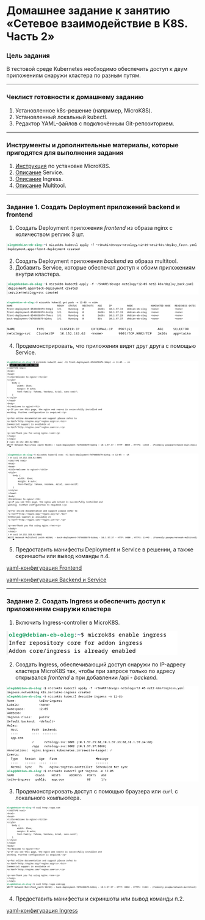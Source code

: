 # Домашнее задание к занятию «Сетевое взаимодействие в K8S. Часть 2»

### Цель задания

В тестовой среде Kubernetes необходимо обеспечить доступ к двум приложениям снаружи кластера по разным путям.

------

### Чеклист готовности к домашнему заданию

1. Установленное k8s-решение (например, MicroK8S).
2. Установленный локальный kubectl.
3. Редактор YAML-файлов с подключённым Git-репозиторием.

------

### Инструменты и дополнительные материалы, которые пригодятся для выполнения задания

1. [Инструкция](https://microk8s.io/docs/getting-started) по установке MicroK8S.
2. [Описание](https://kubernetes.io/docs/concepts/services-networking/service/) Service.
3. [Описание](https://kubernetes.io/docs/concepts/services-networking/ingress/) Ingress.
4. [Описание](https://github.com/wbitt/Network-MultiTool) Multitool.

------

### Задание 1. Создать Deployment приложений backend и frontend

1. Создать Deployment приложения _frontend_ из образа nginx с количеством реплик 3 шт.

![12-05-01](./12-05-01.png)

2. Создать Deployment приложения _backend_ из образа multitool. 
3. Добавить Service, которые обеспечат доступ к обоим приложениям внутри кластера. 

![12-05-02](./12-05-02.png)

![12-05-03](./12-05-03.png)

![12-05-04](./12-05-04.png)

4. Продемонстрировать, что приложения видят друг друга с помощью Service.

![12-05-05](./12-05-05.png)

![12-05-06](./12-05-06.png)

5. Предоставить манифесты Deployment и Service в решении, а также скриншоты или вывод команды п.4.

[yaml-конфигурация Frontend](./deploy_front.yaml)

[yaml-конфигурация Backend и Service](./deploy_back.yaml)

------

### Задание 2. Создать Ingress и обеспечить доступ к приложениям снаружи кластера

1. Включить Ingress-controller в MicroK8S.

![12-05-07](./12-05-07.png)

2. Создать Ingress, обеспечивающий доступ снаружи по IP-адресу кластера MicroK8S так, чтобы при запросе только по адресу открывался _frontend_ а при добавлении /api - _backend_.

![12-05-08](./12-05-08.png)

3. Продемонстрировать доступ с помощью браузера или `curl` с локального компьютера.

![12-05-09](./12-05-09.png)

4. Предоставить манифесты и скриншоты или вывод команды п.2.

[yaml-конфигурация Ingress](./ingress.yaml)